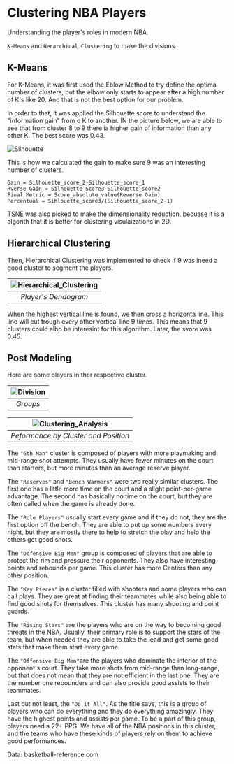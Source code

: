 # Clustering NBA Players
Understanding the player's roles in modern NBA.

`K-Means` and `Herarchical Clustering` to make the divisions.

## K-Means

For K-Means, it was first used the Eblow Method to try define the optima number of clusters, but the elbow only starts to appear after a high number of K's like 20. And that is not the best option for our problem.

In order to that, it was applied the Silhouette score to understand the "information gain" from o K to another. IN the picture below, we are able to see that from cluster 8 to 9 there ia higher gain of information than any other K. The best score was 0.43.

![Silhouette](https://user-images.githubusercontent.com/84348494/223659252-56e9293b-f3cb-4116-8490-ea9162e13d27.png)

This is how we calculated the gain to make sure 9 was an interesting number of clusters.

```
Gain = Silhouette_score_2-Silhouette_score_1
Rverse Gain = Silhouette_Score3-Silhouette_score2
Final Metric = Score_absolute_value(Reverse Gain)
Percentual = Sihlouette_score3/(Silhouette_score_2-1)
```

TSNE was also picked to make the dimensionality reduction, becuase it is a algorith that it is better for clustering visulaizations in 2D.

## Hierarchical Clustering

Then, Hierarchical Clustering was implemented to check if 9 was ineed a good cluster to segment the players. 

|![Hierarchical_Clustering](https://user-images.githubusercontent.com/84348494/223669263-e196d3b7-bb27-47a7-9164-bcdac8c1ae99.png)|
|:--:| 
| *Player's Dendogram* |

  
When the highest vertical line is found, we then cross a horizonta line. This line will cut trough every other vertical line 9 times. This means that 9 clusters could albo be interesint for this algorithm. Later, the svore was 0.45.

## Post Modeling

Here are some players in ther respective cluster.

|![Division](https://user-images.githubusercontent.com/84348494/223670529-87cd2cac-5493-493d-ba2b-e2ed3cdde242.png)|
|:--:| 
| *Groups* |

|![Clustering_Analysis](https://user-images.githubusercontent.com/84348494/223670351-8da43c14-da1d-4ea2-861c-b061ca10e3f8.png)|
|:--:| 
| *Peformance by Cluster and Position* |


The `"6th Man"` cluster is composed of players with more playmaking and mid-range shot attempts. They usually have fewer minutes on the court than starters, but more minutes than an average reserve player.

The `"Reserves"` and `"Bench Warmers"` were two really similar clusters. The first one has a little more time on the court and a slight point-per-game advantage. The second has basically no time on the court, but they are often called when the game is already done.

The `"Role Players"` usually start every game and if they do not, they are the first option off the bench. They are able to put up some numbers every night, but they are mostly there to help to stretch the play and help the others get good shots.

The `"Defensive Big Men"` group is composed of players that are able to protect the rim and pressure their opponents. They also have interesting points and rebounds per game. This cluster has more Centers than any other position.

The `"Key Pieces"` is a cluster filled with shooters and some players who can call plays. They are great at finding their teammates while also being able to find good shots for themselves. This cluster has many shooting and point guards.

The `"Rising Stars"` are the players who are on the way to becoming good threats in the NBA. Usually, their primary role is to support the stars of the team, but when needed they are able to take the lead and get some good stats that make them start every game.

The `"Offensive Big Men"`are the players who dominate the interior of the opponent's court. They take more shots from mid-range than long-range, but that does not mean that they are not efficient in the last one. They are the number one rebounders and can also provide good assists to their teammates.

Last but not least, the `"Do it All"`. As the title says, this is a group of players who can do everything and they do everything amazingly. They have the highest points and assists per game. To be a part of this group, players need a 22+ PPG. We have all of the NBA positions in this cluster, and the teams who have these kinds of players rely on them to achieve good performances.

Data: basketball-reference.com
